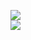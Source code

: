 [![](https://img.shields.io/badge/Made%20With-Github%20Spray-lightgrey.svg?style=for-the-badge&logo=github)](https://github.com/Annihil/github-spray#5235)  
[![](https://i.imgur.com/2DrTn0Z.gif)](https://github.com/Annihil/github-spray)